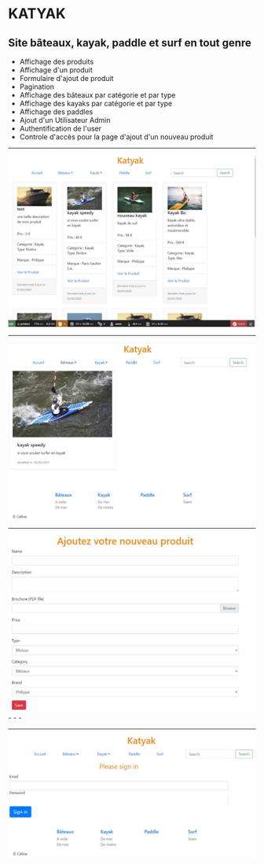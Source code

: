 # KATYAK
## Site bâteaux, kayak, paddle et surf en tout genre
- Affichage des produits
- Affichage d'un produit
- Formulaire d'ajout de produit
- Pagination
- Affichage des bâteaux par catégorie et par type
- Affichage des kayaks par catégorie et par type
- Affichage des paddles
- Ajout d'un Utilisateur Admin
- Authentification de l'user
- Controle d'accès pour la page d'ajout d'un nouveau produit
****************************
![page d'accueil](public/pictures/markdown/home.jpg "page d'accueil")

---

![page produit](public/pictures/markdown/product.jpg "page produit")

- - -

![page d'ajout produit](public/pictures/markdown/add_product.jpg "page d'ajout produit")- - -

- - -

![page d'ajout produit](public/pictures/markdown/login_form.jpg "page d'ajout produit")